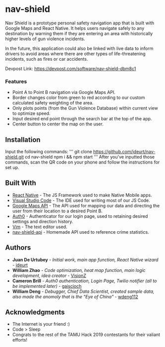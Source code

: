 # nav-shield

Nav Shield is a prototype personal safety navigation app that is built with Google Maps and React Native. It helps users navigate safely to any destination by warning them if they are entering an area with historically higher levels of gun violence incidents.

In the future, this application could also be linked with live data to inform drivers to avoid areas where there are other types of life-threatening incidents, such as fires or car accidents.

Devpost Link: https://devpost.com/software/nav-shield-dbm8c1

### Features
* Point A to Point B navigation via Google Maps API.
* Border changes color from green to red according to our custom calculated safety weighting of the area.
* Only plots points (from the Gun Violence Database) within current view to optimize speed.
* Input desired end point through the search bar at the top of the app.
* Center button to center the map on the user.

## Installation
Input the following commands:
'''
git clone https://github.com/jdeurt/nav-shield.git
cd nav-shield
npm i && npm start
'''
After you've inputted those commands, scan the QR code on your phone and follow the instructions for set up.

## Built With

* [React Native](https://github.com/facebook/react-native) - The JS Framework used to make Native Mobile apps.
* [Visual Studio Code](https://code.visualstudio.com/) - The IDE used for writing most of our JS Code.
* [Google Maps API](https://developers.google.com/maps/documentation/) - The API used for mapping our data and directing the user from their location to a desired Point B.
* [Auth0](https://auth0.com/) - Authenticator for our login page, used to retaining desired settings and direction history.
* [Vim](https://www.vim.org/) - The text editor used.
* [nav-shield-api](https://github.com/jdeurt/nav-shield-api) - Homemade API used to reference crime statistics. 

## Authors

* **Juan De Urtubey** - *Initial work, main app function, React Native wizard* - [jdeurt](https://github.com/jdeurt)
* **William Zhao** - *Code optimization, heat map function, main logic development, idea creator* - [VisionZ](https://github.com/VisionZ)
* **Cameron Brill** - *Auth0 authentication, Login Page, Twilio notifier (all to be implemented later)* - [gaiscioch](https://github.com/gaiscioch)
* **William Deng** - *Debugger, Chief Data Scientist, created sample data, also made the anomoly that is the "Eye of China"* - [wdeng112](https://github.com/wdeng112)

## Acknowledgments

* The Internet is your friend :)
* Code > Sleep
* Congrats to the rest of the TAMU Hack 2019 contestants for their valiant efforts!
